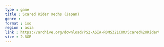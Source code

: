 ```yaml
---
type : game
title : Scared Rider Xechs (Japan)
genre : 
format : iso
region : asia
link : https://archive.org/download/PS2-ASIA-ROMS321COM/Scared%20Rider%20Xechs%20%28Japan%29.7z
size : 2.8GB
---
```

